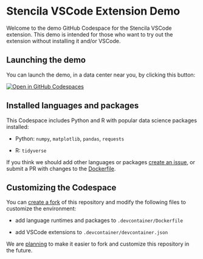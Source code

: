 # Stencila VSCode Extension Demo

Welcome to the demo GitHub Codespace for the Stencila VSCode extension. This demo is intended for those who want to try out the extension without installing it and/or VSCode.

## Launching the demo

You can launch the demo, in a data center near you, by clicking this button:

[![Open in GitHub Codespaces](https://github.com/codespaces/badge.svg)](https://codespaces.new/stencila/demo-codespace?quickstart=1)

## Installed languages and packages

This Codespace includes Python and R with popular data science packages installed:

- Python: `numpy`, `matplotlib`, `pandas`, `requests`

- R: `tidyverse`

If you think we should add other languages or packages [create an issue](https://github.com/stencila/demo-codespace/issues/new), or submit a PR with changes to the [Dockerfile](https://github.com/stencila/demo-codespace/edit/main/.devcontainer/Dockerfile).

## Customizing the Codespace

You can [create a fork](https://github.com/stencila/demo-codespace/fork) of this repository and modify the following files to customize the environment:

- add language runtimes and packages to `.devcontainer/Dockerfile`

- add VSCode extensions to `.devcontainer/devcontainer.json`

We are [planning](https://github.com/stencila/demo-codespace/issues/3) to make it easier to fork and customize this repository in the future.
